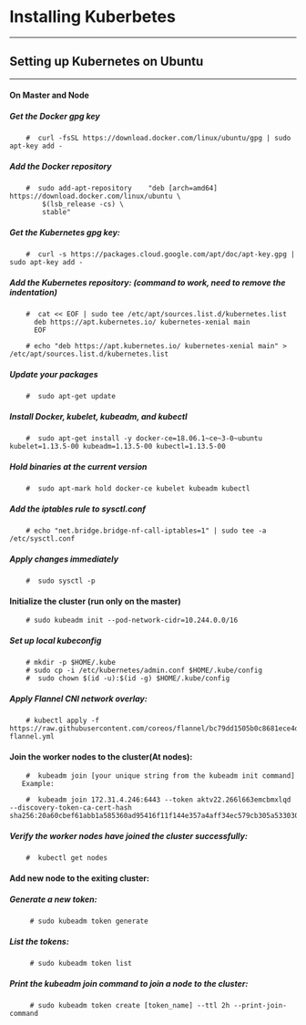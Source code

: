# Installing Kuberbetes
  ---------------------

## Setting up Kubernetes on Ubuntu
   -------------------------------------
   
####   On Master and Node

##### Get the Docker gpg key
```
    #  curl -fsSL https://download.docker.com/linux/ubuntu/gpg | sudo apt-key add -
```
##### Add the Docker repository
```    
    #  sudo add-apt-repository    "deb [arch=amd64] https://download.docker.com/linux/ubuntu \
        $(lsb_release -cs) \
        stable"
```
##### Get the Kubernetes gpg key:
```
    #  curl -s https://packages.cloud.google.com/apt/doc/apt-key.gpg | sudo apt-key add -
```
##### Add the Kubernetes repository: (command to work, need to remove the indentation)
```
    #  cat << EOF | sudo tee /etc/apt/sources.list.d/kubernetes.list
      deb https://apt.kubernetes.io/ kubernetes-xenial main
      EOF

    # echo "deb https://apt.kubernetes.io/ kubernetes-xenial main" > /etc/apt/sources.list.d/kubernetes.list
```
##### Update your packages
```    
    #  sudo apt-get update
```
##### Install Docker, kubelet, kubeadm, and kubectl
```    
    #  sudo apt-get install -y docker-ce=18.06.1~ce~3-0~ubuntu kubelet=1.13.5-00 kubeadm=1.13.5-00 kubectl=1.13.5-00
```
##### Hold binaries at the current version
```    
    #  sudo apt-mark hold docker-ce kubelet kubeadm kubectl
```
##### Add the iptables rule to sysctl.conf
```    
    # echo "net.bridge.bridge-nf-call-iptables=1" | sudo tee -a /etc/sysctl.conf
```
##### Apply changes immediately
```    
    #  sudo sysctl -p
```
#### Initialize the cluster (run only on the master)
```
    # sudo kubeadm init --pod-network-cidr=10.244.0.0/16
```
##### Set up local kubeconfig
```    
    # mkdir -p $HOME/.kube
    # sudo cp -i /etc/kubernetes/admin.conf $HOME/.kube/config
    #  sudo chown $(id -u):$(id -g) $HOME/.kube/config
```   
##### Apply Flannel CNI network overlay:
```   
    # kubectl apply -f https://raw.githubusercontent.com/coreos/flannel/bc79dd1505b0c8681ece4de4c0d86c5cd2643275/Documentation/kube-flannel.yml
```
####  Join the worker nodes to the cluster(At nodes):
```
    #  kubeadm join [your unique string from the kubeadm init command]
   Example:

    #  kubeadm join 172.31.4.246:6443 --token aktv22.266l663emcbmxlqd --discovery-token-ca-cert-hash sha256:20a60cbef61abb1a585360ad95416f11f144e357a4aff34ec579cb305a533030
```   
#####  Verify the worker nodes have joined the cluster successfully:
```
    #  kubectl get nodes
```
####  Add new node to the exiting cluster:

##### Generate a new token:
```
     # sudo kubeadm token generate
```
##### List the tokens:
```
     # sudo kubeadm token list
```
##### Print the kubeadm join command to join a node to the cluster:
```
     # sudo kubeadm token create [token_name] --ttl 2h --print-join-command
```
